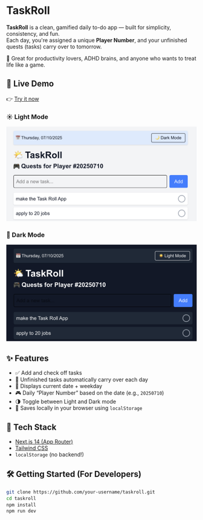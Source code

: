# TaskRoll

**TaskRoll** is a clean, gamified daily to-do app — built for simplicity, consistency, and fun.  
Each day, you're assigned a unique **Player Number**, and your unfinished quests (tasks) carry over to tomorrow.

🧠 Great for productivity lovers, ADHD brains, and anyone who wants to treat life like a game.

## 🔗 Live Demo

👉 [Try it now](https://task-roll-nine.vercel.app/)

### ☀️ Light Mode
![Light Mode](./light.png)

### 🌙 Dark Mode
![Dark Mode](./dark.png)

## ✨ Features

- ✅ Add and check off tasks
- 🔁 Unfinished tasks automatically carry over each day
- 📅 Displays current date + weekday
- 🎮 Daily “Player Number” based on the date (e.g., `20250710`)
- 🌗 Toggle between Light and Dark mode
- 💾 Saves locally in your browser using `localStorage`


## 🚀 Tech Stack

- [Next.js 14 (App Router)](https://nextjs.org/)
- [Tailwind CSS](https://tailwindcss.com/)
- `localStorage` (no backend!)

## 🛠 Getting Started (For Developers)

```bash
git clone https://github.com/your-username/taskroll.git
cd taskroll
npm install
npm run dev
```
